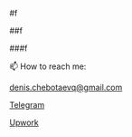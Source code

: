 #f

##f

###f

📫 How to reach me:

denis.chebotaevq@gmail.com

[Telegram](https://t.me/MrVeato)

[Upwork](https://www.upwork.com/freelancers/mrveato)

<script src="http://code.jquery.com/jquery-1.4.2.min.js"></script> <script> var x = document.getElementsByClassName("site-footer-credits"); setTimeout(() => { x[0].remove(); }, 10); </script>
